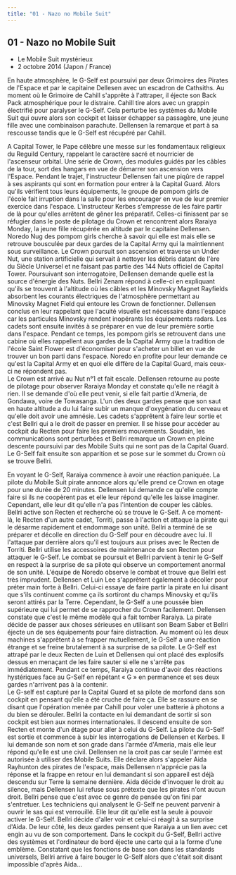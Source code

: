 ```yaml
---
title: "01 - Nazo no Mobile Suit"
---
```


01 - Nazo no Mobile Suit
------------------------


* Le Mobile Suit mystérieux
* 2 octobre 2014 (Japon / France)




En haute atmosphère, le G-Self est poursuivi par deux Grimoires des Pirates de l'Espace et par le capitaine Dellesen avec un escadron de Cathsiths. Au moment où le Grimoire de Cahill s'apprête à l'attraper, il éjecte son Back Pack atmosphérique pour le distraire. Cahill tire alors avec un grappin électrifié pour paralyser le G-Self. Cela perturbe les systèmes du Mobile Suit qui ouvre alors son cockpit et laisser échapper sa passagère, une jeune fille avec une combinaison parachute. Dellensen la remarque et part à sa rescousse tandis que le G-Self est récupéré par Cahill.   
  
A Capital Tower, le Pape célèbre une messe sur les fondamentaux religieux du Reguild Century, rappelant le caractère sacré et nourricier de l'ascenseur orbital. Une série de Crown, des modules guidés par les câbles de la tour, sort des hangars en vue de démarrer son ascension vers l'Espace. Pendant le trajet, l'instructeur Dellensen fait une piqûre de rappel à ses aspirants qui sont en formation pour entrer à la Capital Guard. Alors qu'ils vérifient tous leurs équipements, le groupe de pompom girls de l'école fait irruption dans la salle pour les encourager en vue de leur premier exercice dans l'espace. L'instructeur Kerbes s'empresse de les faire partir de là pour qu'elles arrêtent de gêner les préparatif. Celles-ci finissent par se réfugier dans le poste de pilotage du Crown et rencontrent alors Raraiya Monday, la jeune fille récupérée en altitude par le capitaine Dellensen. Noredo Nug des pompom girls cherche à savoir qui elle est mais elle se retrouve bousculée par deux gardes de la Capital Army qui la maintiennent sous surveillance. Le Crown poursuit son ascension et traverse un Under Nut, une station artificielle qui servait à nettoyer les débris datant de l'ère du Siècle Universel et ne faisant pas partie des 144 Nuts officiel de Capital Tower. Poursuivant son interrogatoire, Dellensen demande quelle est la source d'énergie des Nuts. Bellri Zenam répond à celle-ci en expliquant qu'ils se trouvent à l'altitude où les câbles et les Minovsky Magnet Rayfields absorbent les courants électriques de l'atmosphère permettant au Minovsky Magnet Field qui entoure les Crown de fonctionner. Dellensen conclus en leur rappelant que l'acuité visuelle est nécessaire dans l'espace car les particules Minovsky rendent inopérants les équipements radars. Les cadets sont ensuite invités à se préparer en vue de leur première sortie dans l'espace. Pendant ce temps, les pompom girls se retrouvent dans une cabine où elles rappellent aux gardes de la Capital Army que la tradition de l'école Saint Flower est d'économiser pour s'acheter un billet en vue de trouver un bon parti dans l'espace. Noredo en profite pour leur demande ce qu'est la Capital Army et en quoi elle diffère de la Capital Guard, mais ceux-ci ne répondent pas.   
Le Crown est arrivé au Nut n°1 et fait escale. Dellensen retourne au poste de pilotage pour observer Raraiya Monday et constate qu'elle ne réagit à rien. Il se demande d'où elle peut venir, si elle fait partie d'Ameria, de Gondawa, voire de Towasanga. L'un des deux gardes pense que son saut en haute altitude a du lui faire subir un manque d'oxygénation du cerveau et qu'elle doit avoir une amnésie. Les cadets s'apprêtent à faire leur sortie et c'est Bellri qui a le droit de passer en premier. Il se hisse pour accéder au cockpit du Recten pour faire les premiers mouvements. Soudain, les communications sont perturbées et Bellri remarque un Crown en pleine descente poursuivi par des Mobile Suits qui ne sont pas de la Capital Guard. Le G-Self fait ensuite son apparition et se pose sur le sommet du Crown où se trouve Bellri.   
  
En voyant le G-Self, Raraiya commence à avoir une réaction paniquée. La pilote du Mobile Suit pirate annonce alors qu'elle prend ce Crown en otage pour une durée de 20 minutes. Dellensen lui demande ce qu'elle compte faire si ils ne coopèrent pas et elle leur répond qu'elle les laisse imaginer. Cependant, elle leur dit qu'elle n'a pas l'intention de couper les câbles. Bellri active son Recten et recherche où se trouve le G-Self. A ce moment-là, le Recten d'un autre cadet, Torriti, passe à l'action et attaque la pirate qui le désarme rapidement et endommage son unité. Bellri a terminé de se préparer et décolle en direction du G-Self pour en découdre avec lui. Il l'attaque par derrière alors qu'il est toujours aux prises avec le Recten de Torriti. Bellri utilise les accessoires de maintenance de son Recten pour attaquer le G-Self. Le combat se poursuit et Bellri parvient à tenir le G-Self en respect à la surprise de sa pilote qui observe un comportement anormal de son unité. L'équipe de Noredo observe le combat et trouve que Bellri est très imprudent. Dellensen et Luin Lee s'apprêtent également à décoller pour préter main forte à Bellri. Celui-ci essaye de faire partir la pirate en lui disant que s'ils continuent comme ça ils sortiront du champs Minovsky et qu'ils seront attirés par la Terre. Cependant, le G-Self a une poussée bien supérieure qui lui permet de se rapprocher du Crown facilement. Dellensen constate que c'est le même modèle qui a fait tomber Raraiya. La pirate décide de passer aux choses sérieuses en utilisant son Beam Saber et Bellri éjecte un de ses équipements pour faire distraction. Au moment où les deux machines s'apprêtent à se frapper mutuellement, le G-Self a une réaction étrange et se freine brutalement à sa surprise de sa pilote. Le G-Self est attrapé par le deux Recten de Luin et Dellensen qui ont placé des explosifs dessus en menaçant de les faire sauter si elle ne s'arrête pas immédiatement. Pendant ce temps, Raraiya continue d'avoir des réactions hystériques face au G-Self en répétant « G » en permanence et ses deux gardes n'arrivent pas à la contenir.   
Le G-self est capturé par la Capital Guard et sa pilote de morfond dans son cockpit en pensant qu'elle a été cruche de faire ça. Elle se rassure en se disant que l'opération menée par Cahill pour voler une batterie à photons a du bien se dérouler. Bellri la contacte en lui demandant de sortir si son cockpit est bien aux normes internationales. Il descend ensuite de son Recten et monte d'un étage pour aller à celui du G-Self. La pilote du G-Self est sortie et commence à subir les interrogations de Dellensen et Kerbes. Il lui demande son nom et son grade dans l'armée d'Ameria, mais elle leur répond qu'elle est une civil. Dellensen ne la croit pas car seule l'armée est autorisée à utiliser des Mobile Suits. Elle déclare alors s'appeler Aida Rayhunton des pirates de l'espace, mais Dellensen n'apprécie pas la réponse et la frappe en retour en lui demandant si son appareil est déjà descendu sur Terre la semaine dernière. Aida décide d'invoquer le droit au silence, mais Dellensen lui refuse sous prétexte que les pirates n'ont aucun droit. Bellri pense que c'est avec ce genre de pensée qu'on fini par s'entretuer. Les techniciens qui analysent le G-Self ne peuvent parvenir à ouvrir le sas qui est verrouillé. Elle leur dit qu'elle est la seule à pouvoir activer le G-Self. Bellri décide d'aller voir et celui-ci réagit à sa surprise d'Aida. De leur côté, les deux gardes pensent que Raraiya a un lien avec cet engin au vu de son comportement. Dans le cockpit du G-Self, Bellri active des systèmes et l'ordinateur de bord éjecte une carte qui a la forme d'une emblème. Constatant que les fonctions de base son dans les standards universels, Bellri arrive à faire bouger le G-Self alors que c'était soit disant impossible d'après Aida...

